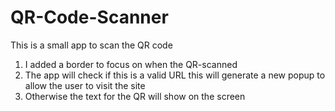 # QR-Code-Scanner

This is a small app to scan the QR code 
1. I added a border to focus on when the QR-scanned
2. The app will check if  this is a valid URL this will generate a new popup to allow the user to visit the site
3. Otherwise the text for the QR will show on the screen 
